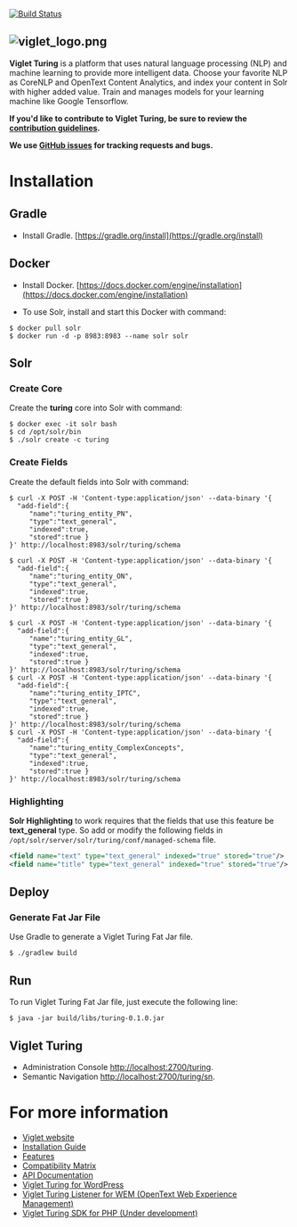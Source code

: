 [![Build Status](https://travis-ci.org/openviglet/turing.svg?branch=master)](https://travis-ci.org/openviglet/turing)

![viglet_logo.png](https://viglet.ai/img/banner/viglet_turing.png)
------

**Viglet Turing** is a platform that uses natural language processing (NLP) and machine learning to provide more intelligent data. Choose your favorite NLP as CoreNLP and OpenText Content Analytics, and index your content in Solr with higher added value. Train and manages models for your learning machine like Google Tensorflow.

**If you'd like to contribute to Viglet Turing, be sure to review the [contribution
guidelines](CONTRIBUTING.md).**

**We use [GitHub issues](https://github.com/openviglet/turing/issues) for
tracking requests and bugs.**

# Installation

## Gradle
* Install Gradle. [https://gradle.org/install](https://gradle.org/install)

## Docker
* Install Docker. [https://docs.docker.com/engine/installation](https://docs.docker.com/engine/installation)

* To use Solr, install and start this Docker with command:

```shell
$ docker pull solr
$ docker run -d -p 8983:8983 --name solr solr
```
## Solr
### Create Core

Create the **turing** core into Solr with command:

```shell
$ docker exec -it solr bash
$ cd /opt/solr/bin
$ ./solr create -c turing
```

### Create Fields

Create the default fields into Solr with command:

```shell
$ curl -X POST -H 'Content-type:application/json' --data-binary '{
  "add-field":{
     "name":"turing_entity_PN",
     "type":"text_general",
     "indexed":true,
     "stored":true }
}' http://localhost:8983/solr/turing/schema

$ curl -X POST -H 'Content-type:application/json' --data-binary '{
  "add-field":{
     "name":"turing_entity_ON",
     "type":"text_general",
     "indexed":true,
     "stored":true }
}' http://localhost:8983/solr/turing/schema

$ curl -X POST -H 'Content-type:application/json' --data-binary '{
  "add-field":{
     "name":"turing_entity_GL",
     "type":"text_general",
     "indexed":true,
     "stored":true }
}' http://localhost:8983/solr/turing/schema
$ curl -X POST -H 'Content-type:application/json' --data-binary '{
  "add-field":{
     "name":"turing_entity_IPTC",
     "type":"text_general",
     "indexed":true,
     "stored":true }
}' http://localhost:8983/solr/turing/schema
$ curl -X POST -H 'Content-type:application/json' --data-binary '{
  "add-field":{
     "name":"turing_entity_ComplexConcepts",
     "type":"text_general",
     "indexed":true,
     "stored":true }
}' http://localhost:8983/solr/turing/schema
```
### Highlighting

**Solr Highlighting** to work requires that the fields that use this feature be **text_general** type. So add or modify the following fields in `/opt/solr/server/solr/turing/conf/managed-schema` file.

```xml
<field name="text" type="text_general" indexed="true" stored="true"/>
<field name="title" type="text_general" indexed="true" stored="true"/>

```

## Deploy 
### Generate Fat Jar File

Use Gradle to generate a Viglet Turing Fat Jar file.

```shell
$ ./gradlew build
```

## Run

To run Viglet Turing Fat Jar file, just execute the following line:

```shell
$ java -jar build/libs/turing-0.1.0.jar
```

## Viglet Turing
* Administration Console [http://localhost:2700/turing](http://localhost:2700/turing).
* Semantic Navigation [http://localhost:2700/turing/sn](http://localhost:2700/turing/sn).

# For more information

* [Viglet website](https://viglet.ai)
* [Installation Guide](https://github.com/openviglet/turing/wiki/Installation-Guide)
* [Features](https://github.com/openviglet/turing/wiki/Features)
* [Compatibility Matrix](https://github.com/openviglet/turing/wiki/Compatibility-Matrix)
* [API Documentation](https://developers.viglet.ai)
* [Viglet Turing for WordPress](https://github.com/openviglet/turing4wp)
* [Viglet Turing Listener for WEM (OpenText Web Experience Management)](https://github.com/openviglet/turing-wem)
* [Viglet Turing SDK for PHP (Under development)](https://github.com/openviglet/turing-php-sdk)